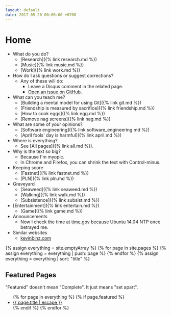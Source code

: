```yaml
---
layout: default
date: 2017-05-20 00:00:00 +0700
---
```


# Home

- What do you do?
    - [Research]({% link research.md %})
    - [Music]({% link music.md %})
    - [Work]({% link work.md %})
- How do I ask questions or suggest corrections?
    - Any of these will do:
        - Leave a Disqus comment in the related page.
        - [Open an issue on GitHub](https://github.com/edom/edom.github.io/issues).
- What can you teach me?
    - [Building a mental model for using Git]({% link git.md %})
    - [Friendship is measured by sacrifice]({% link friendship.md %})
    - [How to cook eggs]({% link egg.md %})
    - [Remove nag screens]({% link nag.md %})
- What are some of your opinions?
    - [Software engineering]({% link software_engineering.md %})
    - [April fools' day is harmful]({% link april.md %})
- Where is everything?
    - See [All pages]({% link all.md %}).
- Why is the text so big?
    - Because I'm myopic.
    - In Chrome and Firefox, you can shrink the text with Control-minus.
- Keeping score
    - [Fastnet]({% link fastnet.md %})
    - [PLN]({% link pln.md %})
- Graveyard
    - [Seaweed]({% link seaweed.md %})
    - [Walking]({% link walk.md %})
    - [Subsistence]({% link subsist.md %})
- [Entertainment]({% link entertain.md %})
    - [Game]({% link game.md %})
- Announcements
    - Now I check the time at [time.gov](https://time.gov/) because Ubuntu 14.04 NTP once betrayed me.
- Similar websites
    - [kevinbinz.com](https://kevinbinz.com/)

{% assign everything = site.emptyArray %}
{% for page in site.pages %}
{% assign everything = everything | push: page %}
{% endfor %}
{% assign everything = everything | sort: "title" %}

## Featured Pages

"Featured" doesn't mean "Complete".
It just means "set apart".

<ul>
{% for page in everything %}
{% if page.featured %}
<li><a href="{{ page.url }}">{{ page.title | escape }}</a></li>
{% endif %}
{% endfor %}
</ul>
